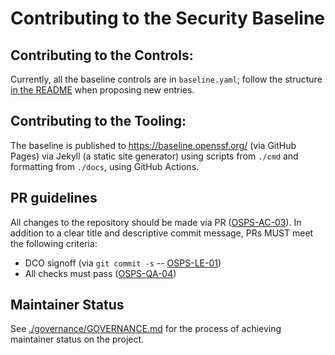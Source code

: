 # Contributing to the Security Baseline

## Contributing to the Controls:

Currently, all the baseline controls are in `baseline.yaml`; follow the structure
[in the README](./README.md#baseline-structure) when proposing new entries.

## Contributing to the Tooling:

The baseline is published to https://baseline.openssf.org/ (via GitHub Pages) via
Jekyll (a static site generator) using scripts from `./cmd` and formatting from
`./docs`, using GitHub Actions.

## PR guidelines

All changes to the repository should be made via PR
([OSPS-AC-03](https://baseline.openssf.org/#osps-ac-03)).  In addition to a clear
title and descriptive commit message, PRs MUST meet the following criteria:

* DCO signoff (via `git commit -s` -- [OSPS-LE-01](https://baseline.openssf.org/#osps-le-01))
* All checks must pass ([OSPS-QA-04](https://baseline.openssf.org/#osps-qa-04))

## Maintainer Status

See [./governance/GOVERNANCE.md](./governance/GOVERNANCE.md#maintainer-status) for
the process of achieving maintainer status on the project.